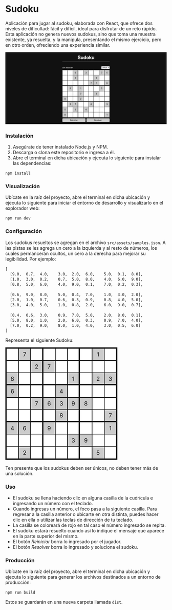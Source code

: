 # Sudoku

Aplicación para jugar al sudoku, elaborada con React, que ofrece dos niveles de dificultad: fácil y difícil, ideal para disfrutar de un reto rápido. Esta aplicación no genera nuevos sudokus, sino que toma una muestra existente, ya resuelta, y la manipula, presentando el mismo ejercicio, pero en otro orden, ofreciendo una experiencia similar.

![Captura de pantalla del sudoku](/screenshot.png)

### Instalación

1. Asegúrate de tener instalado Node.js y NPM.
2. Descarga o clona este repositorio e ingresa a él.
3. Abre el terminal en dicha ubicación y ejecuta lo siguiente para instalar las dependencias:

```
npm install
```

### Visualización

Ubícate en la raíz del proyecto, abre el terminal en dicha ubicación y ejecuta lo siguiente para iniciar el entorno de desarrollo y visualizarlo en el explorador web:

```
npm run dev
```

### Configuración

Los sudokus resueltos se agregan en el archivo `src/assets/samples.json`. A las pistas se les agrega un cero a la izquierda y al resto de números, los cuales permancerán ocultos, un cero a la derecha para mejorar su legibilidad. Por ejemplo:

```
[
  [9.0,  0.7,  4.0,    3.0,  2.0,  6.0,    5.0,  0.1,  8.0],
  [1.0,  3.0,  0.2,    0.7,  5.0,  8.0,    4.0,  6.0,  9.0],
  [0.8,  5.0,  6.0,    4.0,  9.0,  0.1,    7.0,  0.2,  0.3],

  [0.6,  9.0,  8.0,    5.0,  0.4,  7.0,    1.0,  3.0,  2.0],
  [2.0,  1.0,  0.7,    0.6,  0.3,  0.9,    0.8,  4.0,  5.0],
  [3.0,  4.0,  5.0,    1.0,  0.8,  2.0,    6.0,  9.0,  0.7],

  [0.4,  0.6,  3.0,    0.9,  7.0,  5.0,    2.0,  8.0,  0.1],
  [5.0,  8.0,  1.0,    2.0,  6.0,  0.3,    0.9,  7.0,  4.0],
  [7.0,  0.2,  9.0,    8.0,  1.0,  4.0,    3.0,  0.5,  6.0]
]
```

Representa el siguiente Sudoku:

![Captura de pantalla del sudoku](/screenshot-2.png)

Ten presente que los sudokus deben ser únicos, no deben tener más de una solución.

### Uso

- El sudoku se llena haciendo clic en alguna casilla de la cudrícula e ingresando un número con el teclado.
- Cuando ingresas un número, el foco pasa a la siguiente casilla. Para regresar a la casilla anterior o ubicarte en otra distinta, puedes hacer clic en ella o utilizar las teclas de dirección de tu teclado.
- La casilla se coloreará de rojo en tal caso el número ingresado se repita.
- El sudoku estará resuelto cuando así lo indique el mensaje que aparece en la parte superior del mismo.
- El botón _Reiniciar_ borra lo ingresado por el jugador.
- El botón _Resolver_ borra lo ingresado y soluciona el sudoku.

### Producción

Ubícate en la raíz del proyecto, abre el terminal en dicha ubicación y ejecuta lo siguiente para generar los archivos destinados a un entorno de producción:

```
npm run build
```

Estos se guardarán en una nueva carpeta llamada `dist`.
